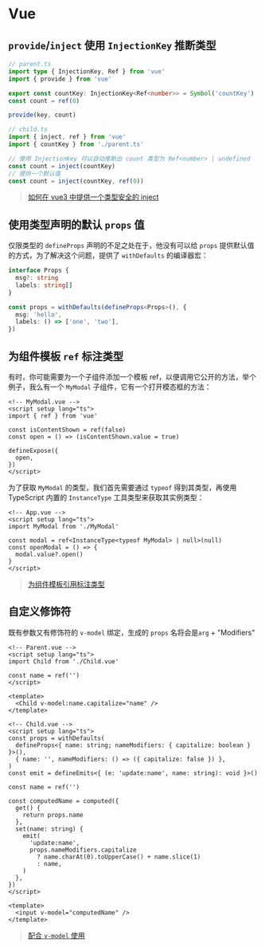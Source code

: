 # Vue

## `provide`/`inject` 使用 `InjectionKey` 推断类型

```ts
// parent.ts
import type { InjectionKey, Ref } from 'vue'
import { provide } from 'vue'

export const countKey: InjectionKey<Ref<number>> = Symbol('countKey')
const count = ref(0)

provide(key, count)

// child.ts
import { inject, ref } from 'vue'
import { countKey } from './parent.ts'

// 使用 InjectionKey 可以自动推断出 count 类型为 Ref<number> | undefined
const count = inject(countKey)
// 提供一个默认值
const count = inject(countKey, ref(0))
```

> [如何在 vue3 中提供一个类型安全的 inject](https://www.jianshu.com/p/7064c5f8f143)

## 使用类型声明的默认 `props` 值

仅限类型的 `defineProps` 声明的不足之处在于，他没有可以给 `props` 提供默认值的方式，为了解决这个问题，提供了 `withDefaults` 的编译器宏：

```ts
interface Props {
  msg?: string
  labels: string[]
}

const props = withDefaults(defineProps<Props>(), {
  msg: 'hello',
  labels: () => ['one', 'two'],
})
```

## 为组件模板 `ref` 标注类型

有时，你可能需要为一个子组件添加一个模板 ref，以便调用它公开的方法，举个例子，我么有一个 `MyModal` 子组件，它有一个打开模态框的方法：

```vue
<!-- MyModal.vue -->
<script setup lang="ts">
import { ref } from 'vue'

const isContentShown = ref(false)
const open = () => (isContentShown.value = true)

defineExpose({
  open,
})
</script>
```

为了获取 `MyModal` 的类型，我们首先需要通过 `typeof` 得到其类型，再使用 TypeScript 内置的 `InstanceType` 工具类型来获取其实例类型：

```vue
<!-- App.vue -->
<script setup lang="ts">
import MyModal from './MyModal'

const modal = ref<InstanceType<typeof MyModal> | null>(null)
const openModal = () => {
  modal.value?.open()
}
</script>
```

> [为组件模板引用标注类型](https://staging-cn.vuejs.org/guide/typescript/composition-api.html#typing-component-template-refs)

## 自定义修饰符

既有参数又有修饰符的 `v-model` 绑定，生成的 `props` 名将会是`arg` + "Modifiers"

```vue
<!-- Parent.vue -->
<script setup lang="ts">
import Child from './Child.vue'

const name = ref('')
</script>

<template>
  <Child v-model:name.capitalize="name" />
</template>
```

```vue
<!-- Child.vue -->
<script setup lang="ts">
const props = withDefaults(
  defineProps<{ name: string; nameModifiers: { capitalize: boolean } }>(),
  { name: '', nameModifiers: () => ({ capitalize: false }) },
)
const emit = defineEmits<{ (e: 'update:name', name: string): void }>()

const name = ref('')

const computedName = computed({
  get() {
    return props.name
  },
  set(name: string) {
    emit(
      'update:name',
      props.nameModifiers.capitalize
        ? name.charAt(0).toUpperCase() + name.slice(1)
        : name,
    )
  },
})
</script>

<template>
  <input v-model="computedName" />
</template>
```

> [配合 `v-model` 使用](https://staging-cn.vuejs.org/guide/components/events.html#usage-with-v-model)
